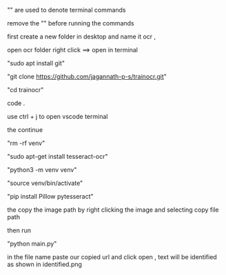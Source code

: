 "" are used to denote terminal commands 

remove the "" before running the commands 



first create a new folder in desktop and name it ocr  , 

open ocr folder right click ==> open in terminal 

"sudo apt install git"

"git clone https://github.com/jagannath-p-s/trainocr.git"

"cd trainocr"

code .

use ctrl + j to open vscode terminal

the continue 

"rm -rf venv"

"sudo apt-get install tesseract-ocr"

"python3 -m venv venv"

"source venv/bin/activate"

"pip install Pillow pytesseract"

the copy the image path by right clicking the image and selecting copy file path 

then run


"python main.py"


in the file name paste our copied url and click open , text will be identified as shown in identified.png



